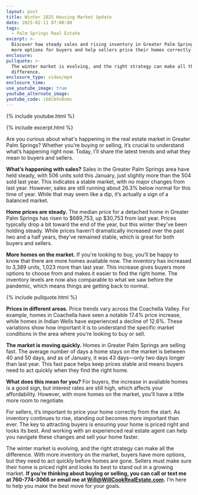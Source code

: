 ```yaml
---
layout: post
title: Winter 2025 Housing Market Update
date: 2025-02-11 07:00:00
tags:
  - Palm Springs Real Estate
excerpt: >-
  Discover how steady sales and rising inventory in Greater Palm Springs create
  more options for buyers and help sellers price their homes correctly.
enclosure:
pullquote: >-
  The winter market is evolving, and the right strategy can make all the
  difference.
enclosure_type: video/mp4
enclosure_time:
use_youtube_image: true
youtube_alternate_image:
youtube_code: i68cbXv8nms
---
```

{% include youtube.html %}

{% include excerpt.html %}

Are you curious about what's happening in the real estate market in Greater Palm Springs? Whether you’re buying or selling, it’s crucial to understand what’s happening right now. Today, I'll share the latest trends and what they mean to buyers and sellers.

**What’s happening with sales?** Sales in the Greater Palm Springs area have held steady, with 506 units sold this January, just slightly more than the 504 sold last year. This indicates a stable market, with no major changes from last year. However, sales are still running about 26.3% below normal for this time of year. While that may seem like a dip, it’s actually a sign of a balanced market.

**Home prices are steady.** The median price for a detached home in Greater Palm Springs has risen to $689,753, up $30,753 from last year. Prices typically drop a bit toward the end of the year, but this winter they’ve been holding steady. While prices haven’t dramatically increased over the past two and a half years, they’ve remained stable, which is great for both buyers and sellers.

**More homes on the market.** If you're looking to buy, you’ll be happy to know that there are more homes available now. The inventory has increased to 3,389 units, 1,023 more than last year. This increase gives buyers more options to choose from and makes it easier to find the right home. The inventory levels are now also comparable to what we saw before the pandemic, which means things are getting back to normal.

{% include pullquote.html %}

**Prices in different areas.** Price trends vary across the Coachella Valley. For example, homes in Coachella have seen a notable 17.4% price increase, while homes in Indian Wells have experienced a decline of 12.6%. These variations show how important it is to understand the specific market conditions in the area where you’re looking to buy or sell.

**The market is moving quickly.** Homes in Greater Palm Springs are selling fast. The average number of days a home stays on the market is between 40 and 50 days, and as of January, it was 43 days—only two days longer than last year. This fast pace helps keep prices stable and means buyers need to act quickly when they find the right home.

**What does this mean for you?** For buyers, the increase in available homes is a good sign, but interest rates are still high, which affects your affordability. However, with more homes on the market, you’ll have a little more room to negotiate.

For sellers, it’s important to price your home correctly from the start. As inventory continues to rise, standing out becomes more important than ever. The key to attracting buyers is ensuring your home is priced right and looks its best. And working with an experienced real estate agent can help you navigate these changes and sell your home faster.

The winter market is evolving, and the right strategy can make all the difference. With more inventory on the market, buyers have more options, but they need to act quickly before homes are gone. Sellers must make sure their home is priced right and looks its best to stand out in a growing market. **If you’re thinking about buying or selling, you can call or text me at 760-774-3066 or email me at Will@WillCookRealEstate.com.** I’m here to help you make the best move for your goals.